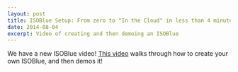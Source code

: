 ```yaml
---
layout: post
title: ISOBlue Setup: From zero to "In the Cloud" in less than 4 minutes
date: 2014-08-04
excerpt: Video of creating and then demoing an ISOBlue
---
```


We have a new ISOBlue video!
[This video](http://youtu.be/Eq3BGirpObg "ISOBlue Setup") walks through how to create your own ISOBlue, and then demos it!
